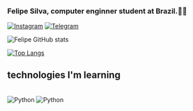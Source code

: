

### Felipe Silva, computer enginner student at Brazil.👨‍💻

[![Instagram](https://img.shields.io/badge/Instagram-E4405F?style=for-the-badge&logo=instagram&logoColor=white)](https://www.instagram.com/luis.silvareal77/)
[![Telegram](https://img.shields.io/badge/Telegram-2CA5E0?style=for-the-badge&logo=telegram&logoColor=white)](https://t.me/@FelipeSilva47)

![Felipe GitHub stats](https://github-readme-stats.vercel.app/api?username=felipe-py&show_icons=true&theme=dark)

[![Top Langs](https://github-readme-stats.vercel.app/api/top-langs/?username=felipe-py&layout=donut-vertical)](https://github.com/felipe-py/github-readme-stats)

## technologies I'm learning
<div style="display: inline_block"><br/>
    <img align="center" alt="Python" src="https://img.shields.io/badge/Python-3776AB?style=for-the-badge&logo=python&logoColor=white" />
    <img align="center" alt="Python" src="https://img.shields.io/badge/Java-ED8B00?style=for-the-badge&logo=openjdk&logoColor=white" />
</div><br/>

